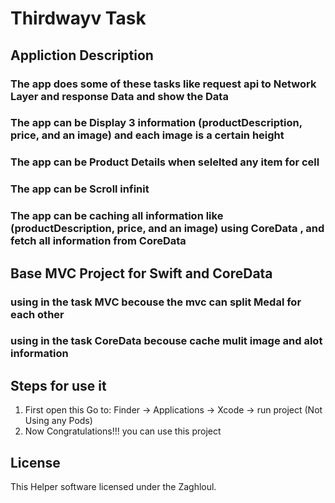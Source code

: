 # Thirdwayv Task

## Appliction Description

### The app does some of these tasks like request api to Network Layer and response Data and show the Data
### The app can be Display 3 information (productDescription, price, and an image) and each image is a certain height
### The app can be Product Details when selelted any item for cell
### The app can be Scroll infinit
### The app can be caching all information like (productDescription, price, and an image) using CoreData , and fetch all information from CoreData

## Base MVC Project for Swift and CoreData

### using in the task MVC becouse the mvc can split Medal for each other
### using in the task CoreData becouse cache mulit image and alot information


## Steps for use it 
1. First open this Go to: Finder → Applications → Xcode → run project  (Not Using any Pods) 
2. Now Congratulations!!! you can use this project 

## License
This Helper software licensed under the Zaghloul.
